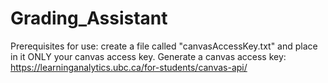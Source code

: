 # Grading_Assistant

Prerequisites for use:
create a file called "canvasAccessKey.txt" and place in it ONLY your canvas access key.
Generate a canvas access key: https://learninganalytics.ubc.ca/for-students/canvas-api/
